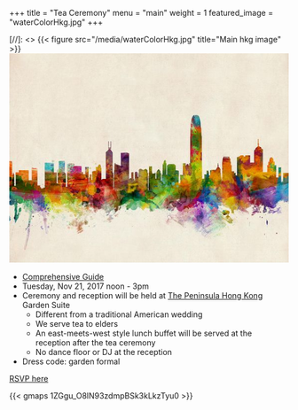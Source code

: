 +++
title = "Tea Ceremony"
menu = "main"
weight = 1
featured_image = "waterColorHkg.jpg"
+++

[//]: <> {{< figure src="/media/waterColorHkg.jpg" title="Main hkg image" >}}
![main](img/waterColorHkg.jpg)

* [Comprehensive Guide](https://www.teasenz.com/chinese-tea/chinese-wedding-tea-ceremony.html)
* Tuesday, Nov 21, 2017 noon - 3pm
* Ceremony and reception will be held at [The Peninsula Hong Kong](http://hongkong.peninsula.com/en/default) Garden Suite
  * Different from a traditional American wedding
  * We serve tea to elders
  * An east-meets-west style lunch buffet will be served at the reception after the tea ceremony
  * No dance floor or DJ at the reception
* Dress code: garden formal

[RSVP here](https://goo.gl/forms/7aor96Y5VgALDTKZ2)

{{< gmaps 1ZGgu_O8lN93zdmpBSk3kLkzTyu0 >}}




